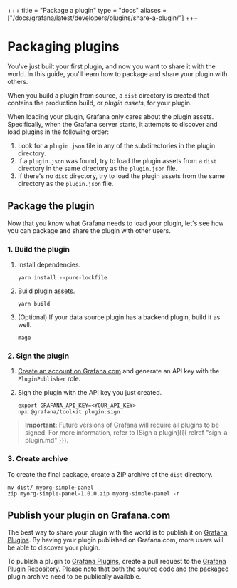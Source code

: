 +++
title = "Package a plugin"
type = "docs"
aliases = ["/docs/grafana/latest/developers/plugins/share-a-plugin/"]
+++

# Packaging plugins

You've just built your first plugin, and now you want to share it with the world. In this guide, you'll learn how to package and share your plugin with others.

When you build a plugin from source, a `dist` directory is created that contains the production build, or _plugin assets_, for your plugin.

When loading your plugin, Grafana only cares about the plugin assets. Specifically, when the Grafana server starts, it attempts to discover and load plugins in the following order:

1. Look for a `plugin.json` file in any of the subdirectories in the plugin directory.
1. If a `plugin.json` was found, try to load the plugin assets from a `dist` directory in the same directory as the `plugin.json` file.
1. If there's no `dist` directory, try to load the plugin assets from the same directory as the `plugin.json` file.

## Package the plugin

Now that you know what Grafana needs to load your plugin, let's see how you can package and share the plugin with other users.

### 1. Build the plugin

1. Install dependencies.

   ```
   yarn install --pure-lockfile
   ```

1. Build plugin assets.

   ```
   yarn build
   ```

1. (Optional) If your data source plugin has a backend plugin, build it as well.

   ```
   mage
   ```

### 2. Sign the plugin

1. [Create an account on Grafana.com](https://grafana.com/signup) and generate an API key with the `PluginPublisher` role.

1. Sign the plugin with the API key you just created.

   ```
   export GRAFANA_API_KEY=<YOUR_API_KEY>
   npx @grafana/toolkit plugin:sign
   ```

> **Important:** Future versions of Grafana will require all plugins to be signed. For more information, refer to [Sign a plugin]({{ relref "sign-a-plugin.md" }}).

### 3. Create archive

To create the final package, create a ZIP archive of the `dist` directory.

```
mv dist/ myorg-simple-panel
zip myorg-simple-panel-1.0.0.zip myorg-simple-panel -r
```

## Publish your plugin on Grafana.com

The best way to share your plugin with the world is to publish it on [Grafana Plugins](https://grafana.com/plugins). By having your plugin published on Grafana.com, more users will be able to discover your plugin.

To publish a plugin to [Grafana Plugins](https://grafana.com/grafana/plugins), create a pull request to the [Grafana Plugin Repository](https://github.com/grafana/grafana-plugin-repository). Please note that both the source code and the packaged plugin archive need to be publically available.
